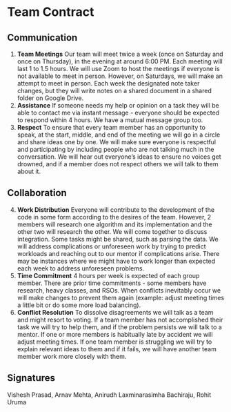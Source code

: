 # Team Contract

## Communication
1. **Team Meetings** 
Our team will meet twice a week (once on Saturday and once on Thursday), in the evening at around 6:00 PM. Each meeting will last 1 to 1.5 hours. We will use Zoom to host the meetings if everyone is not available to meet in person. However, on Saturdays, we will make an attempt to meet in person. Each week the designated note taker changes, but they will write notes on a shared document in a shared folder on Google Drive.
2. **Assistance** 
If someone needs my help or opinion on a task they will be able to contact me via instant message - everyone should be expected to respond within 4 hours. We have a mutual message group too.
3. **Respect** 
To ensure that every team member has an opportunity to speak, at the start, middle, and end of the meeting we will go in a circle and share ideas one by one. We will make sure everyone is respectful and participating by including people who are not talking much in the conversation. We will hear out everyone’s ideas to ensure no voices get drowned, and if a member does not respect others we will talk to them about it.
## Collaboration

4. **Work Distribution** 
Everyone will contribute to the development of the code in some form according to the desires of the team. However, 2 members will research one algorithm and its implementation and the other two will research the other. We will come together to discuss integration. Some tasks might be shared, such as parsing the data. We will address complications or unforeseen work by trying to predict workloads and reaching out to our mentor if complications arise. There may be instances where we might have to work longer than expected each week to address unforeseen problems.
5. **Time Commitment** 
4 hours per week is expected of each group member. There are prior time commitments - some members have research, heavy classes, and RSOs. When conflicts inevitably occur we will make changes to prevent them again (example: adjust meeting times a little bit or do some more load balancing).
6. **Conflict Resolution** 
To dissolve disagreements we will talk as a team and might resort to voting. If a team member has not accomplished their task we will try to help them, and if the problem persists we will talk to a mentor. If one or more members is habitually late by accident we will adjust meeting times. If one team member is struggling we will try to explain relevant ideas to them and if it fails, we will have another team member work more closely with them.
## Signatures
Vishesh Prasad, Arnav Mehta, Anirudh Laxminarasimha Bachiraju, Rohit Uruma
